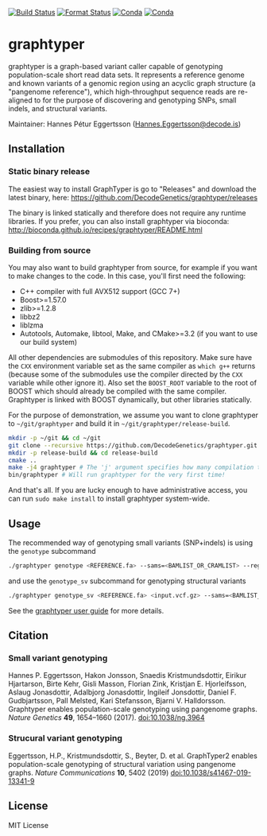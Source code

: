 [![Build Status](https://github.com/DecodeGenetics/graphtyper/actions/workflows/ci_linux.yaml/badge.svg?branch=master)](https://github.com/DecodeGenetics/graphtyper/actions/workflows/ci_linux.yaml?query=branch%3Amaster) [![Format Status](https://github.com/DecodeGenetics/graphtyper/actions/workflows/clang-format.yaml/badge.svg?branch=master)](https://github.com/DecodeGenetics/graphtyper/actions/workflows/clang-format.yaml?query=branch%3Amaster) [![Conda](https://img.shields.io/conda/pn/bioconda/graphtyper?color=green)](http://bioconda.github.io/recipes/graphtyper/README.html) [![Conda](https://img.shields.io/conda/v/bioconda/graphtyper?color=green)](http://bioconda.github.io/recipes/graphtyper/README.html)

# graphtyper
graphtyper is a graph-based variant caller capable of genotyping population-scale short read data sets. It represents a reference genome and known variants of a genomic region using an acyclic graph structure (a "pangenome reference"), which high-throughput sequence reads are re-aligned to for the purpose of discovering and genotyping SNPs, small indels, and structural variants.

Maintainer: Hannes Pétur Eggertsson (Hannes.Eggertsson@decode.is)

## Installation
### Static binary release
The easiest way to install GraphTyper is go to "Releases" and download the latest binary, here: https://github.com/DecodeGenetics/graphtyper/releases

The binary is linked statically and therefore does not require any runtime libraries. If you prefer, you can also install graphtyper via bioconda: http://bioconda.github.io/recipes/graphtyper/README.html

### Building from source
You may also want to build graphtyper from source, for example if you want to make changes to the code. In this case, you'll first need the following:
* C++ compiler with full AVX512 support (GCC 7+)
* Boost>=1.57.0
* zlib>=1.2.8
* libbz2
* liblzma
* Autotools, Automake, libtool, Make, and CMake>=3.2 (if you want to use our build system)

All other dependencies are submodules of this repository. Make sure have the `CXX` environment variable set as the same compiler as `which g++` returns (because some of the submodules use the compiler directed by the `CXX` variable while other ignore it). Also set the `BOOST_ROOT` variable to the root of BOOST which should already be compiled with the same compiler. Graphtyper is linked with BOOST dynamically, but other libraries statically.

For the purpose of demonstration, we assume you want to clone graphtyper to `~/git/graphtyper` and build it in `~/git/graphtyper/release-build`.

```sh
mkdir -p ~/git && cd ~/git
git clone --recursive https://github.com/DecodeGenetics/graphtyper.git graphtyper && cd graphtyper
mkdir -p release-build && cd release-build
cmake ..
make -j4 graphtyper # The 'j' argument specifies how many compilation threads to use, you can change this if you have more threads available. Also, the compilation will take awhile... consider getting coffee at this point.
bin/graphtyper # Will run graphtyper for the very first time!
```
And that's all. If you are lucky enough to have administrative access, you can run `sudo make install` to install graphtyper system-wide.


## Usage

The recommended way of genotyping small variants (SNP+indels) is using the `genotype` subcommand

```sh
./graphtyper genotype <REFERENCE.fa> --sams=<BAMLIST_OR_CRAMLIST> --region=<chrA:begin-end> --threads=<T>
```

and use the `genotype_sv` subcommand for genotyping structural variants

```sh
./graphtyper genotype_sv <REFERENCE.fa> <input.vcf.gz> --sams=<BAMLIST_OR_CRAMLIST> --region=<chrA:begin-end> --threads=<T>
```

See the [graphtyper user guide](https://github.com/DecodeGenetics/graphtyper/wiki/User-guide) for more details.


## Citation
### Small variant genotyping
Hannes P. Eggertsson, Hakon Jonsson, Snaedis Kristmundsdottir, Eirikur Hjartarson, Birte Kehr, Gisli Masson, Florian Zink, Kristjan E. Hjorleifsson, Aslaug Jonasdottir, Adalbjorg Jonasdottir, Ingileif Jonsdottir, Daniel F. Gudbjartsson, Pall Melsted, Kari Stefansson, Bjarni V. Halldorsson. Graphtyper enables population-scale genotyping using pangenome graphs. *Nature Genetics* **49**, 1654–1660 (2017). [doi:10.1038/ng.3964](http://dx.doi.org/10.1038/ng.3964)

### Strucural variant genotyping
Eggertsson, H.P., Kristmundsdottir, S., Beyter, D. et al. GraphTyper2 enables population-scale genotyping of structural variation using pangenome graphs. *Nature Communications* **10**, 5402 (2019) [doi:10.1038/s41467-019-13341-9](https://www.nature.com/articles/s41467-019-13341-9)


## License
MIT License

